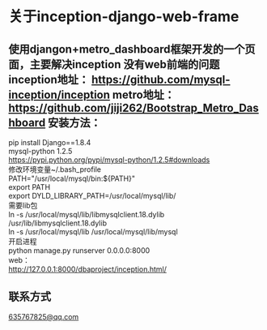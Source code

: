 关于inception-django-web-frame
====
使用djangon+metro_dashboard框架开发的一个页面，主要解决inception 没有web前端的问题
inception地址： https://github.com/mysql-inception/inception
metro地址： https://github.com/jiji262/Bootstrap_Metro_Dashboard
安装方法：
-----
pip install Django==1.8.4    
mysql-python 1.2.5      
https://pypi.python.org/pypi/mysql-python/1.2.5#downloads   
修改环境变量~/.bash_profile   
PATH="/usr/local/mysql/bin:${PATH}"   
export PATH   
export DYLD_LIBRARY_PATH=/usr/local/mysql/lib/    
需要lib包   
ln -s /usr/local/mysql/lib/libmysqlclient.18.dylib /usr/lib/libmysqlclient.18.dylib   
ln -s /usr/local/mysql/lib /usr/local/mysql/lib/mysql   
开启进程    
python manage.py runserver 0.0.0.0:8000   
web：   
http://127.0.0.1:8000/dbaproject/inception.html/        


联系方式
----
635767825@qq.com


